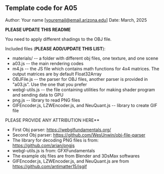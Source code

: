 Template code for A05
------------

Author: Your name [youremail@email.arizona.edu]
Date: March, 2025

**PLEASE UPDATE THIS README**

You need to apply different shadings to the OBJ file.

Included files (**PLEASE ADD/UPDATE THIS LIST**):
* materials/ -- a folder with different obj files, one texture, and one scene
* a03.js -- the main rendering codes
* m4.js -- the JS file which contains math functions for 4x4 matrices. The output matrices are by default Float32Array
* OBJFile.js -- the parser for OBJ files, another parser is provided in "a03.js". Use the one that you prefer
* webgl-utils.js -- the file containing utilities for making shader program and sending data to GPU
* png.js -- library to read PNG files
* GIFEncoder.js, LZWEncoder.js, and NeuQuant.js -- library to create GIF file


PLEASE PROVIDE ANY ATTRIBUTION HERE**
* First Obj parser: https://webglfundamentals.org/
* Second Obj parser: https://github.com/WesUnwin/obj-file-parser
* The library for decoding PNG files is from: https://github.com/arian/pngjs
* webgl-utils.js is from: GFXFundamentals
* The example obj files are from Blender and 3DsMax softwares
* GIFEncoder.js, LZWEncoder.js, and NeuQuant.js are from https://github.com/antimatter15/jsgif

